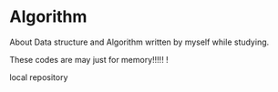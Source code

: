 # Algorithm
About Data structure and Algorithm written by myself while studying.

These codes are may just for memory!!!!! !

local repository